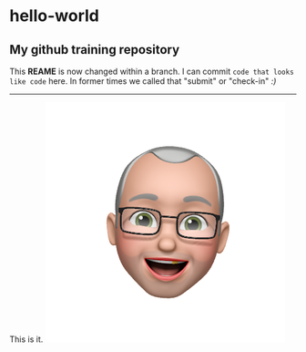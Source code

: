 # hello-world
## My github training repository

This **REAME** is now changed within a branch.
I can commit `code that looks like code` here.
In former times we called that "submit" or "check-in" *:)*

---
This is it.
![UliBue Avatar](ulibue.png)
